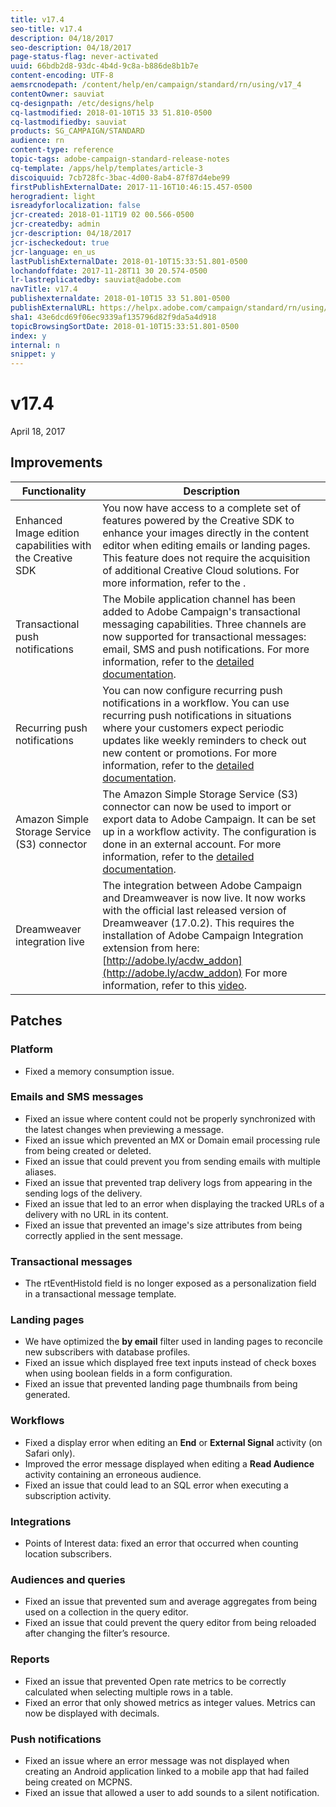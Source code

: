 ```yaml
---
title: v17.4
seo-title: v17.4
description: 04/18/2017
seo-description: 04/18/2017
page-status-flag: never-activated
uuid: 66bdb2d8-93dc-4b4d-9c8a-b886de8b1b7e
content-encoding: UTF-8
aemsrcnodepath: /content/help/en/campaign/standard/rn/using/v17_4
contentOwner: sauviat
cq-designpath: /etc/designs/help
cq-lastmodified: 2018-01-10T15 33 51.810-0500
cq-lastmodifiedby: sauviat
products: SG_CAMPAIGN/STANDARD
audience: rn
content-type: reference
topic-tags: adobe-campaign-standard-release-notes
cq-template: /apps/help/templates/article-3
discoiquuid: 7cb728fc-3bac-4d00-8ab4-87f87d4ebe99
firstPublishExternalDate: 2017-11-16T10:46:15.457-0500
herogradient: light
isreadyforlocalization: false
jcr-created: 2018-01-11T19 02 00.566-0500
jcr-createdby: admin
jcr-description: 04/18/2017
jcr-ischeckedout: true
jcr-language: en_us
lastPublishExternalDate: 2018-01-10T15:33:51.801-0500
lochandoffdate: 2017-11-28T11 30 20.574-0500
lr-lastreplicatedby: sauviat@adobe.com
navTitle: v17.4
publishexternaldate: 2018-01-10T15 33 51.801-0500
publishExternalURL: https://helpx.adobe.com/campaign/standard/rn/using/v17_4.html
sha1: 43e6dcd69f06ec9339af135796d82f9da5a4d918
topicBrowsingSortDate: 2018-01-10T15:33:51.801-0500
index: y
internal: n
snippet: y
---
```


# v17.4

April 18, 2017

## Improvements

|  Functionality  | Description  |
|---|---|
|  Enhanced Image edition capabilities with the Creative SDK  | You now have access to a complete set of features powered by the Creative SDK to enhance your images directly in the content editor when editing emails or landing pages. This feature does not require the acquisition of additional Creative Cloud solutions. For more information, refer to the .  |
|  Transactional push notifications  | The Mobile application channel has been added to Adobe Campaign's transactional messaging capabilities. Three channels are now supported for transactional messages: email, SMS and push notifications. For more information, refer to the [detailed documentation](../../channels/using/transactional-push-notifications.md).  |
|  Recurring push notifications  | You can now configure recurring push notifications in a workflow. You can use recurring push notifications in situations where your customers expect periodic updates like weekly reminders to check out new content or promotions. For more information, refer to the [detailed documentation](../../automating/using/mobile-app-delivery.md).  |
|  Amazon Simple Storage Service (S3) connector  | The Amazon Simple Storage Service (S3) connector can now be used to import or export data to Adobe Campaign. It can be set up in a workflow activity. The configuration is done in an external account. For more information, refer to the [detailed documentation](../../administration/using/external-accounts.md).  |
|  Dreamweaver integration live  | The integration between Adobe Campaign and Dreamweaver is now live. It now works with the official last released version of Dreamweaver (17.0.2). This requires the installation of Adobe Campaign Integration extension from here: [http://adobe.ly/acdw_addon](http://adobe.ly/acdw_addon) For more information, refer to this [video](http://docs.campaign.adobe.com/doc/standard/en/Videos/ACS_Dreamweaver.mp4).  |

## Patches

### Platform

* Fixed a memory consumption issue.

### Emails and SMS messages

* Fixed an issue where content could not be properly synchronized with the latest changes when previewing a message.
* Fixed an issue which prevented an MX or Domain email processing rule from being created or deleted.
* Fixed an issue that could prevent you from sending emails with multiple aliases.
* Fixed an issue that prevented trap delivery logs from appearing in the sending logs of the delivery.
* Fixed an issue that led to an error when displaying the tracked URLs of a delivery with no URL in its content.
* Fixed an issue that prevented an image's size attributes from being correctly applied in the sent message.

### Transactional messages

* The rtEventHistoId field is no longer exposed as a personalization field in a transactional message template.

### Landing pages

* We have optimized the **by email** filter used in landing pages to reconcile new subscribers with database profiles.
* Fixed an issue which displayed free text inputs instead of check boxes when using boolean fields in a form configuration.
* Fixed an issue that prevented landing page thumbnails from being generated.

### Workflows

* Fixed a display error when editing an **End** or **External Signal** activity (on Safari only).
* Improved the error message displayed when editing a **Read Audience** activity containing an erroneous audience.
* Fixed an issue that could lead to an SQL error when executing a subscription activity.

### Integrations

* Points of Interest data: fixed an error that occurred when counting location subscribers.

### Audiences and queries

* Fixed an issue that prevented sum and average aggregates from being used on a collection in the query editor.
* Fixed an issue that could prevent the query editor from being reloaded after changing the filter’s resource.

### Reports

* Fixed an issue that prevented Open rate metrics to be correctly calculated when selecting multiple rows in a table.
* Fixed an error that only showed metrics as integer values. Metrics can now be displayed with decimals.

### Push notifications

* Fixed an issue where an error message was not displayed when creating an Android application linked to a mobile app that had failed being created on MCPNS.
* Fixed an issue that allowed a user to add sounds to a silent notification.
